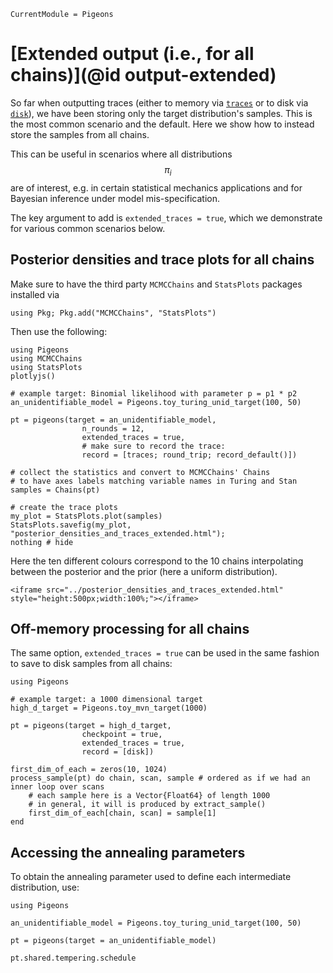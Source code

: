 ```@meta
CurrentModule = Pigeons
```

# [Extended output (i.e., for all chains)](@id output-extended)

So far when outputting traces (either to memory via [`traces`](@ref) or to disk via [`disk`](@ref)), 
we have been storing only the target distribution's samples. 
This is the most common scenario and the default. 
Here we show how to instead store the samples from all chains. 

This can be useful in scenarios where all distributions $$\pi_i$$ are of interest, e.g. 
in certain statistical mechanics applications and for Bayesian inference under model 
mis-specification. 

The key argument to add is `extended_traces = true`, which we demonstrate for 
various common scenarios below.


## Posterior densities and trace plots for all chains

Make sure to have the third party `MCMCChains` and `StatsPlots`
packages installed via 

```
using Pkg; Pkg.add("MCMCChains", "StatsPlots")
```

Then use the following:

```@example 
using Pigeons
using MCMCChains
using StatsPlots
plotlyjs()

# example target: Binomial likelihood with parameter p = p1 * p2
an_unidentifiable_model = Pigeons.toy_turing_unid_target(100, 50)

pt = pigeons(target = an_unidentifiable_model, 
                n_rounds = 12,
                extended_traces = true, 
                # make sure to record the trace:
                record = [traces; round_trip; record_default()])

# collect the statistics and convert to MCMCChains' Chains
# to have axes labels matching variable names in Turing and Stan
samples = Chains(pt)

# create the trace plots
my_plot = StatsPlots.plot(samples)
StatsPlots.savefig(my_plot, "posterior_densities_and_traces_extended.html"); 
nothing # hide
```

Here the ten different colours correspond to the 10 chains interpolating between 
the posterior and the prior (here a uniform distribution).

```@raw html
<iframe src="../posterior_densities_and_traces_extended.html" style="height:500px;width:100%;"></iframe>
```


## Off-memory processing for all chains 

The same option, `extended_traces = true` can 
be used in the same fashion to save to disk 
samples from all chains:

```@example 
using Pigeons

# example target: a 1000 dimensional target
high_d_target = Pigeons.toy_mvn_target(1000)

pt = pigeons(target = high_d_target, 
                checkpoint = true,
                extended_traces = true,
                record = [disk])

first_dim_of_each = zeros(10, 1024)
process_sample(pt) do chain, scan, sample # ordered as if we had an inner loop over scans
    # each sample here is a Vector{Float64} of length 1000 
    # in general, it will is produced by extract_sample()
    first_dim_of_each[chain, scan] = sample[1]
end
```

## Accessing the annealing parameters

To obtain the annealing parameter used to define each intermediate distribution, use:

```@example schedule
using Pigeons

an_unidentifiable_model = Pigeons.toy_turing_unid_target(100, 50)

pt = pigeons(target = an_unidentifiable_model)

pt.shared.tempering.schedule
```
